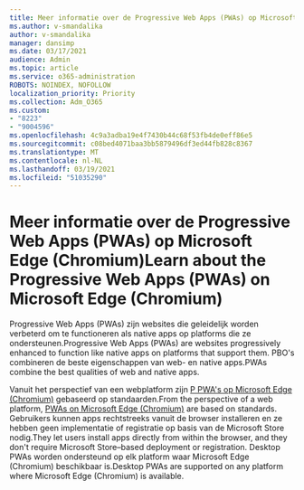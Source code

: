 ```yaml
---
title: Meer informatie over de Progressive Web Apps (PWAs) op Microsoft Edge (Chromium)
ms.author: v-smandalika
author: v-smandalika
manager: dansimp
ms.date: 03/17/2021
audience: Admin
ms.topic: article
ms.service: o365-administration
ROBOTS: NOINDEX, NOFOLLOW
localization_priority: Priority
ms.collection: Adm_O365
ms.custom:
- "8223"
- "9004596"
ms.openlocfilehash: 4c9a3adba19e4f7430b44c68f53fb4de0eff86e5
ms.sourcegitcommit: c08bed4071baa3bb5879496df3ed44fb828c8367
ms.translationtype: MT
ms.contentlocale: nl-NL
ms.lasthandoff: 03/19/2021
ms.locfileid: "51035290"
---
```

# <a name="learn-about-the-progressive-web-apps-pwas-on-microsoft-edge-chromium"></a><span data-ttu-id="67d99-102">Meer informatie over de Progressive Web Apps (PWAs) op Microsoft Edge (Chromium)</span><span class="sxs-lookup"><span data-stu-id="67d99-102">Learn about the Progressive Web Apps (PWAs) on Microsoft Edge (Chromium)</span></span>

<span data-ttu-id="67d99-103">Progressive Web Apps (PWAs) zijn websites die geleidelijk worden verbeterd om te functioneren als native apps op platforms die ze ondersteunen.</span><span class="sxs-lookup"><span data-stu-id="67d99-103">Progressive Web Apps (PWAs) are websites progressively enhanced to function like native apps on platforms that support them.</span></span> <span data-ttu-id="67d99-104">PBO's combineren de beste eigenschappen van web- en native apps.</span><span class="sxs-lookup"><span data-stu-id="67d99-104">PWAs combine the best qualities of web and native apps.</span></span>

<span data-ttu-id="67d99-105">Vanuit het perspectief van een webplatform zijn [P PWA's op Microsoft Edge (Chromium)](https://docs.microsoft.com/microsoft-edge/progressive-web-apps-chromium/#pwas-on-microsoft-edge-chromium) gebaseerd op standaarden.</span><span class="sxs-lookup"><span data-stu-id="67d99-105">From the perspective of a web platform, [PWAs on Microsoft Edge (Chromium)](https://docs.microsoft.com/microsoft-edge/progressive-web-apps-chromium/#pwas-on-microsoft-edge-chromium) are based on standards.</span></span> <span data-ttu-id="67d99-106">Gebruikers kunnen apps rechtstreeks vanuit de browser installeren en ze hebben geen implementatie of registratie op basis van de Microsoft Store nodig.</span><span class="sxs-lookup"><span data-stu-id="67d99-106">They let users install apps directly from within the browser, and they don't require Microsoft Store–based deployment or registration.</span></span> <span data-ttu-id="67d99-107">Desktop PWAs worden ondersteund op elk platform waar Microsoft Edge (Chromium) beschikbaar is.</span><span class="sxs-lookup"><span data-stu-id="67d99-107">Desktop PWAs are supported on any platform where Microsoft Edge (Chromium) is available.</span></span>
